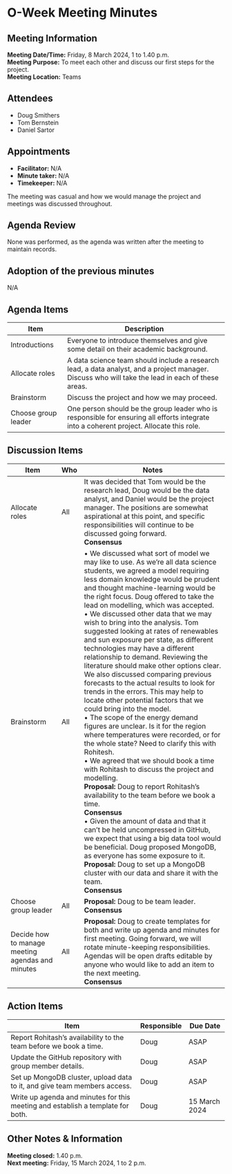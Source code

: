 # O-Week Meeting Minutes
## Meeting Information
**Meeting Date/Time:** Friday, 8 March 2024, 1 to 1.40 p.m.  
**Meeting Purpose:** To meet each other and discuss our first steps for the project.  
**Meeting Location:** Teams  

## Attendees
- Doug Smithers
- Tom Bernstein
- Daniel Sartor

## Appointments
- **Facilitator:** N/A  
- **Minute taker:** N/A  
- **Timekeeper:** N/A  

The meeting was casual and how we would manage the project and meetings was discussed throughout.

## Agenda Review

None was performed, as the agenda was written after the meeting to maintain records.

## Adoption of the previous minutes

N/A

## Agenda Items

Item | Description
---- | ----
Introductions | Everyone to introduce themselves and give some detail on their academic background.
Allocate roles | A data science team should include a research lead, a data analyst, and a project manager. Discuss who will take the lead in each of these areas.
Brainstorm | Discuss the project and how we may proceed.
Choose group leader | One person should be the group leader who is responsible for ensuring all efforts integrate into a coherent project. Allocate this role.

## Discussion Items
Item | Who | Notes |
---- | ---- | ---- |
Allocate roles | All | It was decided that Tom would be the research lead, Doug would be the data analyst, and Daniel would be the project manager. The positions are somewhat aspirational at this point, and specific responsibilities will continue to be discussed going forward. <br> **Consensus** |
Brainstorm | All | • We discussed what sort of model we may like to use. As we’re all data science students, we agreed a model requiring less domain knowledge would be prudent and thought machine-learning would be the right focus. Doug offered to take the lead on modelling, which was accepted. <br> • We discussed other data that we may wish to bring into the analysis. Tom suggested looking at rates of renewables and sun exposure per state, as different technologies may have a different relationship to demand. Reviewing the literature should make other options clear. We also discussed comparing previous forecasts to the actual results to look for trends in the errors. This may help to locate other potential factors that we could bring into the model. <br> • The scope of the energy demand figures are unclear. Is it for the region where temperatures were recorded, or for the whole state? Need to clarify this with Rohitesh. <br> • We agreed that we should book a time with Rohitash to discuss the project and modelling. <br>**Proposal:** Doug to report Rohitash’s availability to the team before we book a time. <br> **Consensus**  <br> • Given the amount of data and that it can’t be held uncompressed in GitHub, we expect that using a big data tool would be beneficial. Doug proposed MongoDB, as everyone has some exposure to it. <br>**Proposal:** Doug to set up a MongoDB cluster with our data and share it with the team. <br> **Consensus** |
Choose group leader | All | **Proposal:** Doug to be team leader. <br> **Consensus** |
Decide how to manage meeting agendas and minutes | All | **Proposal:** Doug to create templates for both and write up agenda and minutes for first meeting. Going forward, we will rotate minute-keeping responsibilities. Agendas will be open drafts editable by anyone who would like to add an item to the next meeting. <br> **Consensus** |

## Action Items
| Item | Responsible | Due Date |
| ---- | ---- | ---- |
| Report Rohitash’s availability to the team before we book a time. | Doug | ASAP |
| Update the GitHub repository with group member details. | Doug | ASAP |
| Set up MongoDB cluster, upload data to it, and give team members access. | Doug | ASAP |
| Write up agenda and minutes for this meeting and establish a template for both. | Doug | 15 March 2024 |

## Other Notes & Information

**Meeting closed:** 1.40 p.m.  
**Next meeting:** Friday, 15 March 2024, 1 to 2 p.m.  


